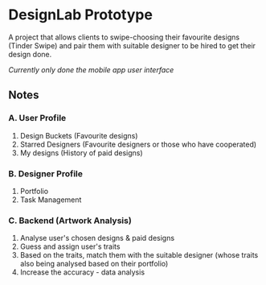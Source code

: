 # DesignLab Prototype
 
A project that allows clients to swipe-choosing their favourite designs (Tinder Swipe) and pair them with suitable designer to be hired to get their design done.

*Currently only done the mobile app user interface*

## Notes
### A. User Profile
1. Design Buckets (Favourite designs)
2. Starred Designers (Favourite designers or those who have cooperated)
3. My designs (History of paid designs)

### B. Designer Profile
1. Portfolio
2. Task Management

### C. Backend (Artwork Analysis)
1. Analyse user's chosen designs & paid designs
2. Guess and assign user's traits
3. Based on the traits, match them with the suitable designer (whose traits also being analysed based on their portfolio)
4. Increase the accuracy - data analysis
